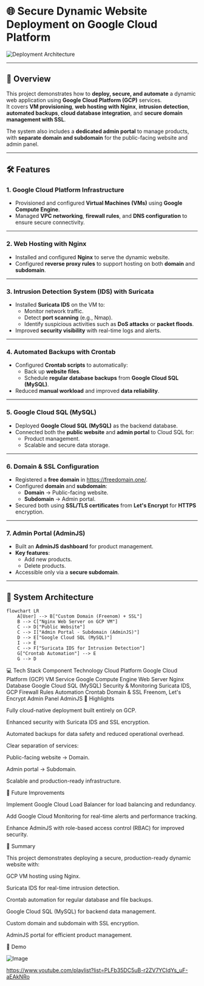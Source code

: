 # 🌐 Secure Dynamic Website Deployment on Google Cloud Platform

![Deployment Architecture](https://github.com/user-attachments/assets/4a46f005-35e7-4186-8f41-5da8e89472a4)

---

## 📖 Overview
This project demonstrates how to **deploy, secure, and automate** a dynamic web application using **Google Cloud Platform (GCP)** services.  
It covers **VM provisioning**, **web hosting with Nginx**, **intrusion detection**, **automated backups**, **cloud database integration**, and **secure domain management with SSL**.

The system also includes a **dedicated admin portal** to manage products, with **separate domain and subdomain** for the public-facing website and admin panel.

---

## 🛠 Features

### **1. Google Cloud Platform Infrastructure**
- Provisioned and configured **Virtual Machines (VMs)** using **Google Compute Engine**.  
- Managed **VPC networking**, **firewall rules**, and **DNS configuration** to ensure secure connectivity.

---

### **2. Web Hosting with Nginx**
- Installed and configured **Nginx** to serve the dynamic website.  
- Configured **reverse proxy rules** to support hosting on both **domain** and **subdomain**.

---

### **3. Intrusion Detection System (IDS) with Suricata**
- Installed **Suricata IDS** on the VM to:
  - Monitor network traffic.  
  - Detect **port scanning** (e.g., Nmap).  
  - Identify suspicious activities such as **DoS attacks** or **packet floods**.  
- Improved **security visibility** with real-time logs and alerts.

---

### **4. Automated Backups with Crontab**
- Configured **Crontab scripts** to automatically:
  - Back up **website files**.  
  - Schedule **regular database backups** from **Google Cloud SQL (MySQL)**.  
- Reduced **manual workload** and improved **data reliability**.

---

### **5. Google Cloud SQL (MySQL)**
- Deployed **Google Cloud SQL (MySQL)** as the backend database.  
- Connected both the **public website** and **admin portal** to Cloud SQL for:
  - Product management.  
  - Scalable and secure data storage.

---

### **6. Domain & SSL Configuration**
- Registered a **free domain** in https://freedomain.one/. 
- Configured **domain** and **subdomain**:  
  - **Domain** → Public-facing website.  
  - **Subdomain** → Admin portal.  
- Secured both using **SSL/TLS certificates** from **Let's Encrypt** for **HTTPS** encryption.

---

### **7. Admin Portal (AdminJS)**
- Built an **AdminJS dashboard** for product management.  
- **Key features**:
  - Add new products.  
  - Delete products.  
- Accessible only via a **secure subdomain**.

---


## 📑 System Architecture

```mermaid
flowchart LR
    A[User] --> B["Custom Domain (Freenom) + SSL"]
    B --> C["Nginx Web Server on GCP VM"]
    C --> D["Public Website"]
    C --> I["Admin Portal - Subdomain (AdminJS)"]
    D --> E["Google Cloud SQL (MySQL)"]
    I --> E
    C --> F["Suricata IDS for Intrusion Detection"]
    G["Crontab Automation"] --> E
    G --> D
```

💻 Tech Stack
Component	Technology
Cloud Platform	Google Cloud Platform (GCP)
VM Service	Google Compute Engine
Web Server	Nginx
Database	Google Cloud SQL (MySQL)
Security & Monitoring	Suricata IDS, GCP Firewall Rules
Automation	Crontab
Domain & SSL	Freenom, Let's Encrypt
Admin Panel	AdminJS
🔑 Highlights

Fully cloud-native deployment built entirely on GCP.

Enhanced security with Suricata IDS and SSL encryption.

Automated backups for data safety and reduced operational overhead.

Clear separation of services:

Public-facing website → Domain.

Admin portal → Subdomain.

Scalable and production-ready infrastructure.

🚀 Future Improvements

Implement Google Cloud Load Balancer for load balancing and redundancy.

Add Google Cloud Monitoring for real-time alerts and performance tracking.

Enhance AdminJS with role-based access control (RBAC) for improved security.

📜 Summary

This project demonstrates deploying a secure, production-ready dynamic website with:

GCP VM hosting using Nginx.

Suricata IDS for real-time intrusion detection.

Crontab automation for regular database and file backups.

Google Cloud SQL (MySQL) for backend data management.

Custom domain and subdomain with SSL encryption.

AdminJS portal for efficient product management.

🎥 Demo

![Image](https://github.com/user-attachments/assets/154d120d-4e75-4bc5-affb-ae5f78ca0fd4)

https://www.youtube.com/playlist?list=PLFb35DC5uB-r2ZV7YCIdYs_uF-aEAkNRo
